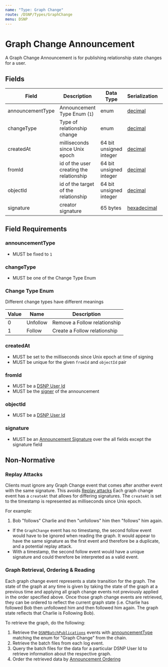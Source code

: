 ```yaml
---
name: "Type: Graph Change"
route: /DSNP/Types/GraphChange
menu: DSNP
---
```


# Graph Change Announcement

A Graph Change Announcement is for publishing relationship state changes for a user.

## Fields

| Field | Description | Data Type | Serialization | Parquet Type | Bloom Filter |
| ----- | ----------- | --------- | ------------- | ------------ | ------------ |
| announcementType | Announcement Type Enum (`1`) | enum | [decimal](/DSNP/Serializations#decimal) | `INT32` | no |
| changeType | Type of relationship change | enum | [decimal](/DSNP/Serializations#decimal) | `INT32` | no
| createdAt | milliseconds since Unix epoch | 64 bit unsigned integer | [decimal](/DSNP/Serializations#decimal) | `UINT_64` | no
| fromId | id of the user creating the relationship | 64 bit unsigned integer | [decimal](/DSNP/Serializations#decimal) | `UINT_64` | YES
| objectId | id of the target of the relationship | 64 bit unsigned integer | [decimal](/DSNP/Serializations#decimal) | `UINT_64` | YES
| signature | creator signature | 65 bytes | [hexadecimal](/DSNP/Serializations#hexadecimal) | `BYTE_ARRAY` | no

## Field Requirements

### announcementType

- MUST be fixed to `1`

### changeType

- MUST be one of the Change Type Enum

### Change Type Enum

Different change types have different meanings

| Value | Name | Description |
| ----- |----- | ----------- |
| 0 | Unfollow | Remove a Follow relationship |
| 1 | Follow | Create a Follow relationship |

### createdAt

- MUST be set to the milliseconds since Unix epoch at time of signing
- MUST be unique for the given `fromId` and `objectId` pair

### fromId

- MUST be a [DSNP User Id](/DSNP/Identifiers#dsnp-user-id)
- MUST be the [signer](/DSNP/Signatures) of the announcement

### objectId

- MUST be a [DSNP User Id](/DSNP/Identifiers#dsnp-user-id)

### signature

- MUST be an [Announcement Signature](/DSNP/Signatures) over the all fields except the signature field

## Non-Normative

### Replay Attacks

Clients must ignore any Graph Change event that comes after another event with the same signature.
This avoids [Replay attacks](https://en.wikipedia.org/wiki/Replay_attack)
Each graph change event has a `createAt` that allows for differing signatures.
The `createAt` is set to the timestamp is represented as milliseconds since Unix epoch.

For example:
1. Bob "follows" Charlie and then "unfollows" him then "follows" him again.
  - If the `GraphChange` event has no timestamp, the second follow event would have to be ignored when reading the graph.
    It would appear to have the same signature as the first event and therefore be a duplicate, and a potential replay attack.
  - With a timestamp, the second follow event would have a unique signature and could therefore be interpreted as a valid event.


### Graph Retrieval, Ordering & Reading
Each graph change event represents a state transition for the graph.
The state of the graph at any time is given by taking the state of the graph at a previous time and applying all graph change events not previously applied in the order specified above.
Once those graph change events are retrieved, they can be ordered to reflect the current graph state
(i.e. Charlie has followed Bob then unfollowed him and then followed him again. The graph state reflects that Charlie is Following Bob).

To retrieve the graph, do the following:
1. Retrieve the [`DSNPBatchPublications`](/BatchPublication/Publish) events with [announcementType](/Announcements/Overview#announcement-types) matching the enum for "Graph Change" from the chain.
1. Retrieve the batch files from each log event.
1. Query the batch files for the data for a particular DSNP User Id to retrieve information about the respective graph.
1. Order the retrieved data by [Announcement Ordering](/Announcements/Overview#ordering-announcements)

